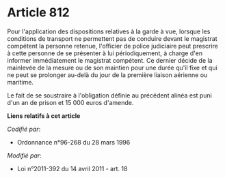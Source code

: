 # Article 812

Pour l'application des dispositions relatives à la garde à vue, lorsque les conditions de transport ne permettent pas de
conduire devant le magistrat compétent la personne retenue, l'officier de police judiciaire peut prescrire à cette personne
de se présenter à lui périodiquement, à charge d'en informer immédiatement le magistrat compétent. Ce dernier décide de la
mainlevée de la mesure ou de son maintien pour une durée qu'il fixe et qui ne peut se prolonger au-delà du jour de la
première liaison aérienne ou maritime.

Le fait de se soustraire à l'obligation définie au précédent alinéa est puni d'un an de prison et 15 000 euros d'amende.

**Liens relatifs à cet article**

_Codifié par_:

  - Ordonnance n°96-268 du 28 mars 1996

_Modifié par_:

  - Loi n°2011-392 du 14 avril 2011 - art. 18
